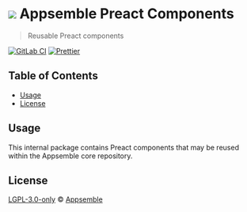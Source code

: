 # ![](https://gitlab.com/appsemble/appsemble/-/raw/0.24.2/config/assets/logo.svg) Appsemble Preact Components

> Reusable Preact components

[![GitLab CI](https://gitlab.com/appsemble/appsemble/badges/0.24.2/pipeline.svg)](https://gitlab.com/appsemble/appsemble/-/releases/0.24.2)
[![Prettier](https://img.shields.io/badge/code_style-prettier-ff69b4.svg)](https://prettier.io)

## Table of Contents

- [Usage](#usage)
- [License](#license)

## Usage

This internal package contains Preact components that may be reused within the Appsemble core
repository.

## License

[LGPL-3.0-only](https://gitlab.com/appsemble/appsemble/-/blob/0.24.2/LICENSE.md) ©
[Appsemble](https://appsemble.com)
